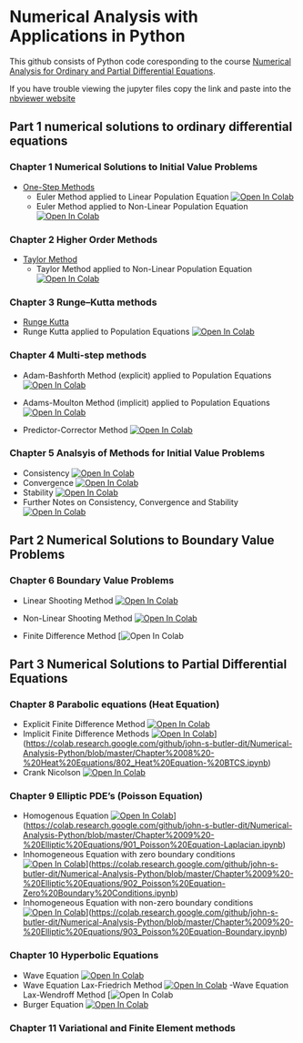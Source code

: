 # Numerical Analysis with Applications in Python
This github consists of Python code coresponding to the course [Numerical Analysis for Ordinary and Partial Differential Equations](https://johnsbutler.netlify.com/files/Teaching/Numerical_Analysis_for_Differential_Equations.pdf).

If you have trouble viewing the jupyter files copy the link and paste into the [nbviewer website](https://nbviewer.jupyter.org/github/john-s-butler-dit/Numerical-Analysis-Python/tree/master/)



## Part 1 numerical solutions to ordinary differential equations 

### Chapter 1 Numerical Solutions to Initial Value Problems
- [One-Step Methods](https://github.com/john-s-butler-dit/Numerical-Analysis-Python/tree/master/Chapter%2001%20-%20Euler%20Methods)
   -  Euler Method applied to Linear Population Equation [![Open In Colab](https://colab.research.google.com/assets/colab-badge.svg)](https://colab.research.google.com/github/john-s-butler-dit/Numerical-Analysis-Python/blob/master/Chapter%2001%20-%20Euler%20Methods/.ipynb_checkpoints/101_Euler_method_with_Theorems_Growth_function-checkpoint.ipynb)
   -  Euler Method applied to Non-Linear Population Equation [![Open In Colab](https://colab.research.google.com/assets/colab-badge.svg)](https://colab.research.google.com/github/john-s-butler-dit/Numerical-Analysis-Python/blob/master/Chapter%2001%20-%20Euler%20Methods/.ipynb_checkpoints/102_Euler_method_with_Theorems_nonlinear_Growth_function.ipynb)

### Chapter 2 Higher Order Methods 
   - [Taylor Method](https://github.com/john-s-butler-dit/Numerical-Analysis-Python/tree/master/Chapter%2002%20-%20Higher%20Order%20Methods)
      -  Taylor Method applied to Non-Linear Population Equation [![Open In Colab](https://colab.research.google.com/assets/colab-badge.svg)](https://colab.research.google.com/github/john-s-butler-dit/Numerical-Analysis-Python/blob/master/Chapter%2002%20-%20Higher%20Order%20Methods/.ipynb_checkpoints/201_3rd%20Order%20Taylor_Population_growth-checkpoint.ipynb)
 
   
   
### Chapter 3 Runge–Kutta methods 
   - [Runge Kutta](https://github.com/john-s-butler-dit/Numerical-Analysis-Python/tree/master/Chapter%2004%20-%20Multistep%20Methods)
   -  Runge Kutta applied to Population Equations [![Open In Colab](https://colab.research.google.com/assets/colab-badge.svg)](https://colab.research.google.com/github/john-s-butler-dit/Numerical-Analysis-Python/blob/master/Chapter%2003%20-%20Runge%20Kutta/301_2nd%20Order%20Runge%20Kutta%20Population%20Equations.ipynb)

### Chapter 4 Multi-step methods

   - Adam-Bashforth Method (explicit) applied to Population Equations [![Open In Colab](https://colab.research.google.com/assets/colab-badge.svg)](https://colab.research.google.com/github/john-s-butler-dit/Numerical-Analysis-Python/blob/master/Chapter%2004%20-%20Multistep%20Methods/402_Adams%20Bashforth%20Population%20Equations.ipynb)

   - Adams-Moulton Method (implicit) applied to Population Equations [![Open In Colab](https://colab.research.google.com/assets/colab-badge.svg)](https://colab.research.google.com/github/john-s-butler-dit/Numerical-Analysis-Python/blob/master/Chapter%2004%20-%20Multistep%20Methods/404_Adams%20Moulton%20Population%20Equations.ipynb)
   - Predictor-Corrector Method
 [![Open In Colab](https://colab.research.google.com/assets/colab-badge.svg)](https://colab.research.google.com/github/john-s-butler-dit/Numerical-Analysis-Python/blob/master/Chapter%2004%20-%20Multistep%20Methods/405_Adams%20Predictor%20Corrector%20Example.ipynb)
### Chapter 5 Analsyis of Methods for Initial Value Problems
 - Consistency  [![Open In Colab](https://colab.research.google.com/assets/colab-badge.svg)](https://colab.research.google.com/github/john-s-butler-dit/Numerical-Analysis-Python/blob/master/Chapter%2005%20-%20IVP%20Consistent%20Convergence%20Stability/501_Consistent.ipynb)
 - Convergence  [![Open In Colab](https://colab.research.google.com/assets/colab-badge.svg)](https://colab.research.google.com/github/john-s-butler-dit/Numerical-Analysis-Python/blob/master/Chapter%2005%20-%20IVP%20Consistent%20Convergence%20Stability/502_Convergent.ipynb)
 - Stability [![Open In Colab](https://colab.research.google.com/assets/colab-badge.svg)](https://colab.research.google.com/github/john-s-butler-dit/Numerical-Analysis-Python/blob/master/Chapter%2005%20-%20IVP%20Consistent%20Convergence%20Stability/503_Stability.ipynb)
 - Further Notes on Consistency, Convergence and Stability [![Open In Colab](https://colab.research.google.com/assets/colab-badge.svg)](https://colab.research.google.com/github/john-s-butler-dit/Numerical-Analysis-Python/blob/master/Chapter%2005%20-%20IVP%20Consistent%20Convergence%20Stability/504_Futher%20Notes%20on%20Stability.ipynb)


## Part 2 Numerical Solutions to Boundary Value Problems


### Chapter 6 Boundary Value Problems
   - Linear Shooting Method [![Open In Colab](https://colab.research.google.com/assets/colab-badge.svg)](https://colab.research.google.com/github/john-s-butler-dit/Numerical-Analysis-Python/blob/master/Chapter%2006%20-%20Boundary%20Value%20Problems/.ipynb_checkpoints/601_Linear%20Shooting%20Method-checkpoint.ipynb)
   
   - Non-Linear Shooting Method [![Open In Colab](https://colab.research.google.com/assets/colab-badge.svg)](https://colab.research.google.com/github/john-s-butler-dit/Numerical-Analysis-Python/blob/master/Chapter%2006%20-%20Boundary%20Value%20Problems/.ipynb_checkpoints/602_Non-Linear%20Shooting%20Method-checkpoint.ipynb)
   - Finite Difference Method
[![Open In Colab](https://colab.research.google.com/github/john-s-butler-dit/Numerical-Analysis-Python/blob/master/Chapter%2006%20-%20Boundary%20Value%20Problems/.ipynb_checkpoints/603_Boundary%20Value%20Problem-checkpoint.ipynb)

## Part 3 Numerical Solutions to Partial Differential Equations

### Chapter 8 Parabolic equations (Heat Equation)
   - Explicit Finite Difference Method
   [![Open In Colab](https://colab.research.google.com/assets/colab-badge.svg)](https://colab.research.google.com/github/john-s-butler-dit/Numerical-Analysis-Python/blob/master/Chapter%2008%20-%20Heat%20Equations/801_Heat%20Equation-%20FTCS.ipynb)
   - Implicit Finite Difference Methods
   [![Open In Colab](https://colab.research.google.com/assets/colab-badge.svg)](https://colab.research.google.com/assets/colab-badge.svg)](https://colab.research.google.com/github/john-s-butler-dit/Numerical-Analysis-Python/blob/master/Chapter%2008%20-%20Heat%20Equations/802_Heat%20Equation-%20BTCS.ipynb)
   - Crank Nicolson
   [![Open In Colab](https://colab.research.google.com/assets/colab-badge.svg)](https://colab.research.google.com/github/john-s-butler-dit/Numerical-Analysis-Python/blob/master/Chapter%2008%20-%20Heat%20Equations/803_Heat%20Equation-Crank_Nicolson.ipynb)
   
### Chapter 9 Elliptic PDE’s (Poisson Equation)
- Homogenous Equation
[![Open In Colab](https://colab.research.google.com/assets/colab-badge.svg)](https://colab.research.google.com/assets/colab-badge.svg)](https://colab.research.google.com/github/john-s-butler-dit/Numerical-Analysis-Python/blob/master/Chapter%2009%20-%20Elliptic%20Equations/901_Poisson%20Equation-Laplacian.ipynb)
- Inhomogeneous Equation with zero boundary conditions
[![Open In Colab](https://colab.research.google.com/assets/colab-badge.svg)](https://colab.research.google.com/assets/colab-badge.svg)](https://colab.research.google.com/github/john-s-butler-dit/Numerical-Analysis-Python/blob/master/Chapter%2009%20-%20Elliptic%20Equations/902_Poisson%20Equation-Zero%20Boundary%20Conditions.ipynb)
- Inhomogeneous Equation with non-zero boundary conditions
[![Open In Colab](https://colab.research.google.com/assets/colab-badge.svg)](https://colab.research.google.com/assets/colab-badge.svg)](https://colab.research.google.com/github/john-s-butler-dit/Numerical-Analysis-Python/blob/master/Chapter%2009%20-%20Elliptic%20Equations/903_Poisson%20Equation-Boundary.ipynb)

### Chapter 10 Hyperbolic Equations
- Wave Equation
[![Open In Colab](https://colab.research.google.com/assets/colab-badge.svg)](https://colab.research.google.com/github/john-s-butler-dit/Numerical-Analysis-Python/blob/master/Chapter%2010%20-%20Hyperbolic%20Equations/1001_Wave%20Equation.ipynb)
- Wave Equation Lax-Friedrich Method
[![Open In Colab](https://colab.research.google.com/assets/colab-badge.svg)](https://colab.research.google.com/github/john-s-butler-dit/Numerical-Analysis-Python/blob/master/Chapter%2010%20-%20Hyperbolic%20Equations/1002_Wave%20Equation-Lax-Friedrich.ipynb)
-Wave Equation Lax-Wendroff Method  [![Open In Colab](https://colab.research.google.com/github/john-s-butler-dit/Numerical-Analysis-Python/blob/master/Chapter%2010%20-%20Hyperbolic%20Equations/1003_Wave%20Equation-Lax-Wendroff.ipynb)
- Burger Equation 
[![Open In Colab](https://colab.research.google.com/assets/colab-badge.svg)](https://colab.research.google.com/github/john-s-butler-dit/Numerical-Analysis-Python/blob/master/Chapter%2010%20-%20Hyperbolic%20Equations/1004_Burger%20Equation.ipynb)

### Chapter 11 Variational and Finite Element methods 

